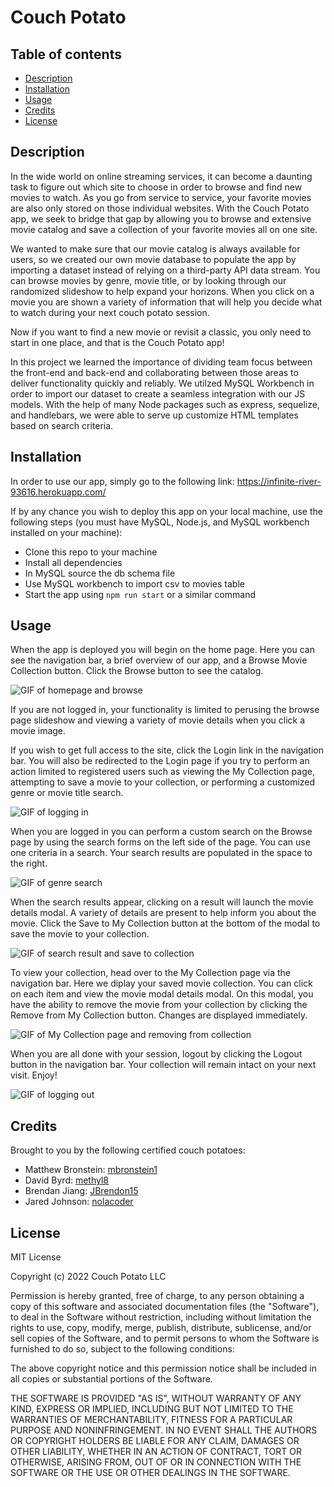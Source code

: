 # Couch Potato 

## Table of contents
- [Description](#description)
- [Installation](#installation)
- [Usage](#usage)
- [Credits](#credits)
- [License](#license)


## Description

In the wide world on online streaming services, it can become a daunting task to figure out which site to choose in order to browse and find new movies to watch. As you go from service to service, your favorite movies are also only stored on those individual websites. With the Couch Potato app, we seek to bridge that gap by allowing you to browse and extensive movie catalog and save a collection of your favorite movies all on one site. 

We wanted to make sure that our movie catalog is always available for users, so we created our own movie database to populate the app by importing a dataset instead of relying on a third-party API data stream. You can browse movies by genre, movie title, or by looking through our randomized slideshow to help expand your horizons. When you click on a movie you are shown a variety of information that will help you decide what to watch during your next couch potato session. 

Now if you want to find a new movie or revisit a classic, you only need to start in one place, and that is the Couch Potato app!

In this project we learned the importance of dividing team focus between the front-end and back-end and collaborating between those areas to deliver functionality quickly and reliably. We utilzed MySQL Workbench in order to import our dataset to create a seamless integration with our JS models. With the help of many Node packages such as express, sequelize, and handlebars, we were able to serve up customize HTML templates based on search criteria.

## Installation

In order to use our app, simply go to the following link: https://infinite-river-93616.herokuapp.com/

If by any chance you wish to deploy this app on your local machine, use the following steps (you must have MySQL, Node.js, and MySQL workbench installed on your machine):
- Clone this repo to your machine
- Install all dependencies
- In MySQL source the db schema file
- Use MySQL workbench to import csv to movies table
- Start the app using `npm run start` or a similar command

## Usage

When the app is deployed you will begin on the home page. Here you can see the navigation bar, a brief overview of our app, and a Browse Movie Collection button. Click the Browse button to see the catalog.

![GIF of homepage and browse](./assets/Home%20gif.gif)

If you are not logged in, your functionality is limited to perusing the browse page slideshow and viewing a variety of movie details when you click a movie image.

If you wish to get full access to the site, click the Login link in the navigation bar. You will also be redirected to the Login page if you try to perform an action limited to registered users such as viewing the My Collection page, attempting to save a movie to your collection, or performing a customized genre or movie title search. 

![GIF of logging in](./assets/Login%20gif.gif)

When you are logged in you can perform a custom search on the Browse page by using the search forms on the left side of the page. You can use one criteria in a search. Your search results are populated in the space to the right.

![GIF of genre search](./assets/Genre%20search%20gif.gif)

When the search results appear, clicking on a result will launch the movie details modal. A variety of details are present to help inform you about the movie. Click the Save to My Collection button at the bottom of the modal to save the movie to your collection.

![GIF of search result and save to collection](./assets/Save%20to%20favorites.gif)

To view your collection, head over to the My Collection page via the navigation bar. Here we diplay your saved movie collection. You can click on each item and view the movie modal details modal. On this modal, you have the ability to remove the movie from your collection by clicking the Remove from My Collection button. Changes are displayed immediately.

![GIF of My Collection page and removing from collection](./assets/Collection.gif)

When you are all done with your session, logout by clicking the Logout button in the navigation bar. Your collection will remain intact on your next visit. Enjoy!

![GIF of logging out](./assets/Logout.gif)


## Credits

Brought to you by the following certified couch potatoes:

- Matthew Bronstein: [mbronstein1](https://github.com/mbronstein1)
- David Byrd: [methyl8](https://github.com/methyl8)
- Brendan Jiang: [JBrendon15](https://github.com/JBrendon15)
- Jared Johnson: [nolacoder](https://github.com/nolacoder)

## License

MIT License

Copyright (c) 2022 Couch Potato LLC

Permission is hereby granted, free of charge, to any person obtaining a copy
of this software and associated documentation files (the "Software"), to deal
in the Software without restriction, including without limitation the rights
to use, copy, modify, merge, publish, distribute, sublicense, and/or sell
copies of the Software, and to permit persons to whom the Software is
furnished to do so, subject to the following conditions:

The above copyright notice and this permission notice shall be included in all
copies or substantial portions of the Software.

THE SOFTWARE IS PROVIDED "AS IS", WITHOUT WARRANTY OF ANY KIND, EXPRESS OR
IMPLIED, INCLUDING BUT NOT LIMITED TO THE WARRANTIES OF MERCHANTABILITY,
FITNESS FOR A PARTICULAR PURPOSE AND NONINFRINGEMENT. IN NO EVENT SHALL THE
AUTHORS OR COPYRIGHT HOLDERS BE LIABLE FOR ANY CLAIM, DAMAGES OR OTHER
LIABILITY, WHETHER IN AN ACTION OF CONTRACT, TORT OR OTHERWISE, ARISING FROM,
OUT OF OR IN CONNECTION WITH THE SOFTWARE OR THE USE OR OTHER DEALINGS IN THE
SOFTWARE.
